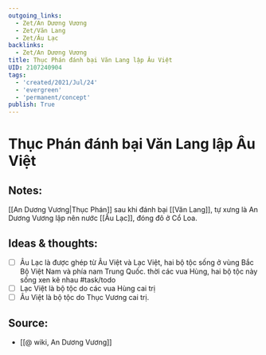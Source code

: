 ```yaml
---
outgoing_links:
  - Zet/An Dương Vương
  - Zet/Văn Lang
  - Zet/Âu Lạc
backlinks:
  - Zet/An Dương Vương
title: Thục Phán đánh bại Văn Lang lập Âu Việt
UID: 2107240904
tags:
  - 'created/2021/Jul/24'
  - 'evergreen'
  - 'permanent/concept'
publish: True
---
```

# Thục Phán đánh bại Văn Lang lập Âu Việt

## Notes:
[[An Dương Vương|Thục Phán]] sau khi đánh bại [[Văn Lang]], tự xưng là An Dương Vương lập nên nước [[Âu Lạc]], đóng đô ở Cổ Loa.

## Ideas & thoughts:
- [ ] Âu Lạc là được ghép từ Âu Việt và Lạc Việt, hai bộ tộc sống ở vùng Bắc Bộ Việt Nam và phía nam Trung Quốc. thời các vua Hùng, hai bộ tộc này sống xen kẽ nhau #task/todo 
- [ ] Lạc Việt là bộ tộc do các vua Hùng cai trị
- [ ] Âu Việt là bộ tộc do Thục Vương cai trị.

## Source:
- [[@ wiki, An Dương Vương]]
